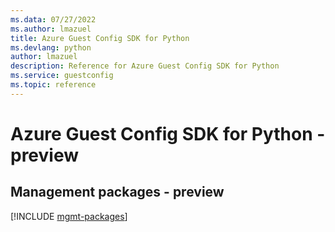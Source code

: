 ```yaml
---
ms.data: 07/27/2022
ms.author: lmazuel
title: Azure Guest Config SDK for Python
ms.devlang: python
author: lmazuel
description: Reference for Azure Guest Config SDK for Python
ms.service: guestconfig
ms.topic: reference
---
```

# Azure Guest Config SDK for Python - preview

## Management packages - preview
[!INCLUDE [mgmt-packages](guest-config-mgmt-index.md)]